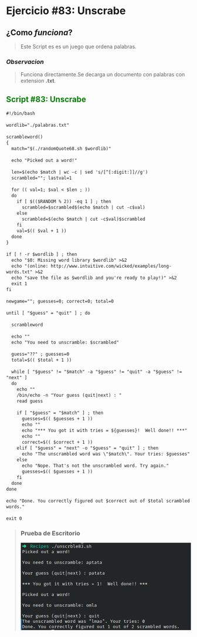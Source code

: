 # Ejercicio #83: Unscrabe

## ¿Como _funciona_?

>Este Script es es un juego que ordena palabras.

### _Observacion_ ###
>Funciona directamente.Se decarga un documento con palabras con extension **.txt**.

## <span style="color:green">Script #83: Unscrabe </span> ##

```shell
#!/bin/bash

wordlib="./palabras.txt"

scrambleword()
{
  match="$(./randomQuote68.sh $wordlib)"

  echo "Picked out a word!"

  len=$(echo $match | wc -c | sed 's/[^[:digit:]]//g')
  scrambled=""; lastval=1

  for (( val=1; $val < $len ; )) 
  do
    if [ $(($RANDOM % 2)) -eq 1 ] ; then
      scrambled=$scrambled$(echo $match | cut -c$val)
    else
      scrambled=$(echo $match | cut -c$val)$scrambled
    fi
    val=$(( $val + 1 ))
  done
}

if [ ! -r $wordlib ] ; then
  echo "$0: Missing word library $wordlib" >&2
  echo "(online: http://www.intuitive.com/wicked/examples/long-words.txt" >&2
  echo "save the file as $wordlib and you're ready to play!)" >&2
  exit 1
fi

newgame=""; guesses=0; correct=0; total=0 

until [ "$guess" = "quit" ] ; do

  scrambleword

  echo ""
  echo "You need to unscramble: $scrambled"

  guess="??" ; guesses=0
  total=$(( $total + 1 ))

  while [ "$guess" != "$match" -a "$guess" != "quit" -a "$guess" != "next" ] 
  do
    echo ""
    /bin/echo -n "Your guess (quit|next) : "
    read guess
 
    if [ "$guess" = "$match" ] ; then
      guesses=$(( $guesses + 1 ))
      echo ""
      echo "*** You got it with tries = ${guesses}!  Well done!! ***"  
      echo ""
      correct=$(( $correct + 1 ))
    elif [ "$guess" = "next" -o "$guess" = "quit" ] ; then
      echo "The unscrambled word was \"$match\". Your tries: $guesses"
    else
      echo "Nope. That's not the unscrambled word. Try again."
      guesses=$(( $guesses + 1 ))
    fi
  done
done

echo "Done. You correctly figured out $correct out of $total scrambled words."

exit 0
```

> ### Prueba de Escritorio ###
> ![1](83.png)